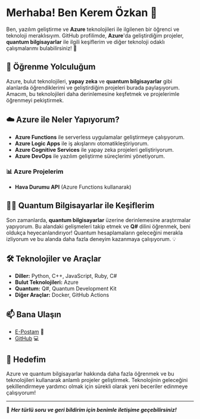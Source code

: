 # Merhaba! Ben **Kerem Özkan** 👋

Ben, yazılım geliştirme ve **Azure** teknolojileri ile ilgilenen bir öğrenci ve teknoloji meraklısıyım. GitHub profilimde, **Azure**'da geliştirdiğim projeler, **quantum bilgisayarlar** ile ilgili keşiflerim ve diğer teknoloji odaklı çalışmalarımı bulabilirsiniz! 🚀

## 🚀 Öğrenme Yolculuğum
Azure, bulut teknolojileri, **yapay zeka** ve **quantum bilgisayarlar** gibi alanlarda öğrendiklerimi ve geliştirdiğim projeleri burada paylaşıyorum. Amacım, bu teknolojileri daha derinlemesine keşfetmek ve projelerimle öğrenmeyi pekiştirmek. 

## ☁️ **Azure** ile Neler Yapıyorum?
- **Azure Functions** ile serverless uygulamalar geliştirmeye çalışıyorum.
- **Azure Logic Apps** ile iş akışlarını otomatikleştiriyorum.
- **Azure Cognitive Services** ile yapay zeka projeleri geliştiriyorum.
- **Azure DevOps** ile yazılım geliştirme süreçlerimi yönetiyorum.

### 📊 **Azure Projelerim**
- **Hava Durumu API** (Azure Functions kullanarak)

## 🧑‍💻 Quantum Bilgisayarlar ile Keşiflerim
Son zamanlarda, **quantum bilgisayarlar** üzerine derinlemesine araştırmalar yapıyorum. Bu alandaki gelişmeleri takip etmek ve **Q#** dilini öğrenmek, beni oldukça heyecanlandırıyor! Quantum hesaplamaların geleceğini merakla izliyorum ve bu alanda daha fazla deneyim kazanmaya çalışıyorum. 💡

## 🛠️ Teknolojiler ve Araçlar
- **Diller:** Python, C++, JavaScript, Ruby, C#
- **Bulut Teknolojileri:** Azure
- **Quantum:** Q#, Quantum Development Kit
- **Diğer Araçlar:** Docker, GitHub Actions

## 📫 Bana Ulaşın
- [E-Postam](connect.hyperion@proton.me) 🔗
- [GitHub](https://github.com/hyperion) 💻

## 🌟 Hedefim
Azure ve quantum bilgisayarlar hakkında daha fazla öğrenmek ve bu teknolojileri kullanarak anlamlı projeler geliştirmek. Teknolojinin geleceğini şekillendirmeye yardımcı olmak için sürekli olarak yeni beceriler edinmeye çalışıyorum!

---

💬 ***Her türlü soru ve geri bildirim için benimle iletişime geçebilirsiniz!***

